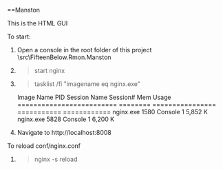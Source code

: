 ﻿==Manston

This is the HTML GUI

To start:
1. Open a console in the root folder of this project <Rmon root>\src\FifteenBelow.Rmon.Manston
2. >start nginx
3. >tasklist /fi "imagename eq nginx.exe"

	Image Name                     PID Session Name        Session#    Mem Usage
	========================= ======== ================ =========== ============
	nginx.exe                     1580 Console                    1      5,852 K
	nginx.exe                     5828 Console                    1      6,200 K

4. Navigate to http://localhost:8008

To reload conf/nginx.conf
1. >nginx -s reload
